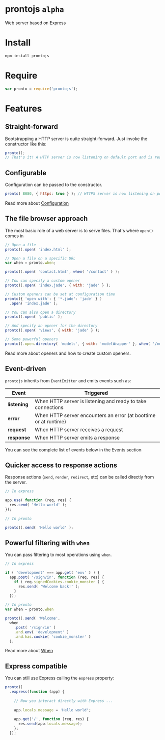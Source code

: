 prontojs `alpha`
========

Web server based on Express

# Install

```bash
npm install prontojs
```

# Require

```js
var pronto = require('prontojs');
```

# Features

## Straight-forward

Bootstrapping a HTTP server is quite straight-forward. Just invoke the constructor like this:

```js
pronto();
// That's it! A HTTP server is now listening on default port and is ready to take connections
```

## Configurable

Configuration can be passed to the constructor.

```js
pronto( 8080, { https: true } ); // HTTPS server is now listening on port 8080
```

Read more about [Configuration](../../blob/master/docs/configuration.md)

## The file browser approach

The most basic role of a web server is to serve files. That's where `open()` comes in

```js
// Open a file
pronto().open( 'index.html' );

// Open a file on a specific URL
var when = pronto.when;

pronto().open( 'contact.html', when( '/contact' ) );

// You can specify a custom opener
pronto().open( 'index.jade', { with: 'jade' } );

// Custom openers can be set at configuration time
pronto({ 'open with': { '*.jade': 'jade' } )
  .open( 'index.jade' );

// You can also open a directory
pronto().open( 'public' );

// And specify an opener for the directory
pronto().open( 'views', { with: 'jade' } );

// Some powerful openers
pronto().open.directory( 'models', { with: 'modelWrapper' }, when( '/models/:model' ) );
```

Read more about openers and how to create custom openers.

## Event-driven

`prontojs` inherits from `EventEmitter` and emits events such as:

| Event | Triggered |
|-------|-----------|
| **listening** | When HTTP server is listening and ready to take connections |
| **error** | When HTTP server encounters an error (at boottime or at runtime) |
| **request** | When HTTP server receives a request |
| **response** | When HTTP server emits a response |

You can see the complete list of events below in the Events section

## Quicker access to response actions

Response actions (`send`, `render`, `redirect`, etc) can be called directly from the server.

```js
// In express

app.use( function (req, res) {
  res.send( 'Hello world' );
});
  
// In pronto

pronto().send( 'Hello world' );
```

## Powerful filtering with `when`

You can pass filtering to most operations using `when`.

```js
// In express

if ( 'development' === app.get( 'env' ) ) {
  app.post( '/sign/in', function (req, res) {
    if ( req.signedCookies.cookie_monster ) {
      res.send( 'Welcome back!' );
    }
  });
  
// In pronto
var when = pronto.when

pronto().send( 'Welcome',
  when
    .post( '/sign/in' )
    .and.env( 'development' )
    .and.has.cookie( 'cookie_monster' )
  );
```

Read more about [When](../../blob/master/docs/when.md)

## Express compatible

You can still use Express calling the `express` property:

```js
pronto()
  .express(function (app) {
    
    // Now you interact directly with Express ...
    
    app.locals.message = 'Hello world';
  
    app.get('/', function (req, res) {
      res.send(app.locals.message);
    };
  });
```
